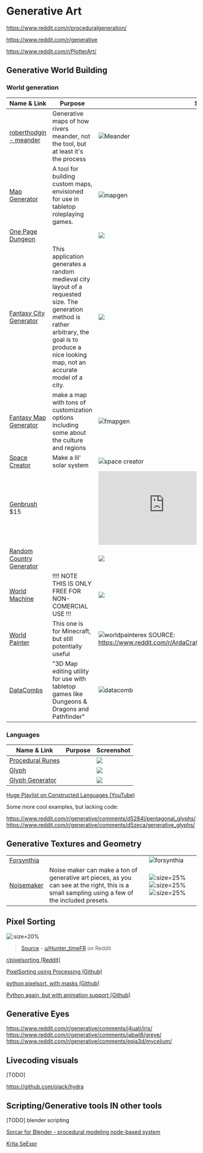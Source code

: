 # Generative Art

https://www.reddit.com/r/proceduralgeneration/

https://www.reddit.com/r/generative

https://www.reddit.com/r/PlotterArt/

## Generative World Building

### World generation

| Name & Link                                                  | Purpose                                                      | Screenshot                                                   |
| ------------------------------------------------------------ | ------------------------------------------------------------ | ------------------------------------------------------------ |
| [roberthodgin - meander](http://roberthodgin.com/project/meander) | Generative maps of how rivers meander, not the tool, but at least it's the process | ![Meander](../media/meander.jpg)                             |
| [Map Generator](https://matthewtarbutton.itch.io/map-generator) | A tool for building custom maps, envisioned for use in tabletop roleplaying games. | ![mapgen](../media/mapgen.png)                               |
| [One Page Dungeon](https://watabou.itch.io/one-page-dungeon) |                                                              | ![](../media/gdungeon.png)                                   |
| [Fantasy City Generator](https://watabou.itch.io/medieval-fantasy-city-generator) | This application generates a random medieval city layout of a requested size. The generation method is rather arbitrary, the goal is to produce a nice looking map, not an accurate model of a city. | ![](../media/fcitygen.png)                                   |
| [Fantasy Map Generator](https://azgaar.github.io/Fantasy-Map-Generator/) | make a map with tons of customization options including some about the culture and regions | ![fmapgen](../media/fmapgen.png)                             |
| [Space Creator](https://github.com/erdavids/Space-Creator)   | Make a lil' solar system                                     | ![space creator](../media/spacec.png)                        |
| [Genbrush](https://mavichist.itch.io/genbrush) $15           |                                                              | <iframe width="347" height="195" src="https://www.youtube.com/embed/oF7b-uTiz74" frameborder="0" allow="accelerometer; autoplay; clipboard-write; encrypted-media; gyroscope; picture-in-picture" allowfullscreen></iframe> |
| [Random Country Generator](https://randomcountrygenerator.com) |                                                              | ![](../media/rcountryg.png)                                  |
| [World Machine](https://www.world-machine.com/download.php)  | !!!! NOTE THIS IS ONLY FREE FOR NON-COMERCIAL USE !!!        | ![](../media/wmachine.png)                                   |
| [World Painter](https://www.worldpainter.net)                | This one is for Minecraft, but still potentially useful      | ![worldpainterex](../media/worldpaint.png) SOURCE: https://www.reddit.com/r/ArdaCraft/comments/jaaw0v/a_lake_in_the_ered_luin/ |
| [DataCombs](https://michaelgames.itch.io/datacombs)          | "3D Map editing utility for use with tabletop games like Dungeons & Dragons and Pathfinder" | ![datacomb](../media/datacomb.jpg)                           |

### Languages

| Name & Link                                                  | Purpose | Screenshot                 |
| ------------------------------------------------------------ | ------- | -------------------------- |
| [Procedural Runes](https://jakofranko.github.io/procedural-runes/) |         | ![](../media/prunes.png)   |
| [Glyph](https://github.com/nik282000/glyph)                  |         | ![](../media/glpyh.png)    |
| [Glyph Generator](https://madequa.itch.io/glyph-generator)   |         | ![](../media/glyphgen.png) |

[Huge Playlist on Constructed Languages (YouTube)](https://www.youtube.com/watch?v=97RsfY2ODw0&list=PLuYLhuXt4HrQqnfSceITmv6T_drx1hN84&index=33)

Some more cool examples, but lacking code:

https://www.reddit.com/r/generative/comments/d5284l/pentagonal_glyphs/
https://www.reddit.com/r/generative/comments/d5zeca/generative_glyphs/



## Generative Textures and Geometry

|                                                              |                                                              |                                                              |
| ------------------------------------------------------------ | ------------------------------------------------------------ | ------------------------------------------------------------ |
| [Forsynthia](https://github.com/johnalexandergreene/Forsythia) |                                                              | ![forsynthia](../media/forsynthia.png)                       |
| [Noisemaker](https://noisemaker.readthedocs.io/en/latest/#usage) | Noise maker can make a ton of generative art pieces, as you can see at the right, this is a small sampling using a few of the included presets. | ![](../media/nm1.png ':size=25%')![](../media/nm2.png ':size=25%') ![](../media/nm3.png ':size=25%') |





## Pixel Sorting

![](../media/pixelsorting.png ':size=20%')

> [Source](https://www.reddit.com/r/pixelsorting/comments/jeor0y/just_messing_around_with_datamoshing_and_pixel/) - [u/Hunter_timeFR](https://www.reddit.com/user/Hunter_timeFR/) on Reddit

[r/pixelsorting (Reddit)](https://www.reddit.com/r/pixelsorting/)

[PixelSorting using Processing (Github)](https://github.com/jeffThompson/PixelSorting)

[python pixelsort, with masks (Github)](https://github.com/satyarth/pixelsort)

[Python again, but with animation support (Github)](https://github.com/rkargon/pixelsorter)

## Generative Eyes

https://www.reddit.com/r/generative/comments/j4uati/iris/
https://www.reddit.com/r/generative/comments/jabwl8/greye/
https://www.reddit.com/r/generative/comments/epja3d/mycelium/

## Livecoding visuals

[TODO]

https://github.com/ojack/hydra

## Scripting/Generative tools IN other tools

[TODO] blender scripting

[Sorcar for Blender - procedural modeling node-based system](https://aachman98.itch.io/sorcar)

[Krita SeExpr](https://docs.krita.org/en/reference_manual/layers_and_masks/fill_layer_generators/seexpr.html?highlight=seexpr)